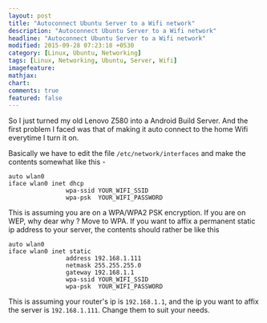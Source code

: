 ```yaml
---
layout: post
title: "Autoconnect Ubuntu Server to a Wifi network"
description: "Autoconnect Ubuntu Server to a Wifi network"
headline: "Autoconnect Ubuntu Server to a Wifi network"
modified: 2015-09-28 07:23:18 +0530
category: [Linux, Ubuntu, Networking]
tags: [Linux, Networking, Ubuntu, Server, Wifi]
imagefeature: 
mathjax: 
chart: 
comments: true
featured: false
---
```


So I just turned my old Lenovo Z580 into a Android Build Server. And the first problem I faced was that of making it auto connect to the home Wifi everytime I turn it on. 

Basically we have to edit the file `/etc/network/interfaces` and make the contents somewhat like this - 

```
auto wlan0
iface wlan0 inet dhcp 
                wpa-ssid YOUR_WIFI_SSID
                wpa-psk  YOUR_WIFI_PASSWORD
```

This is assuming you are on a WPA/WPA2 PSK encryption. If you are on WEP, why dear why ? Move to WPA. 
If you want to affix a permanent static ip address to your server, the contents should rather be like this 


```
auto wlan0
iface wlan0 inet static
				address 192.168.1.111
				netmask 255.255.255.0
				gateway 192.168.1.1
                wpa-ssid YOUR_WIFI_SSID
                wpa-psk  YOUR_WIFI_PASSWORD
```

This is assuming your router's ip is `192.168.1.1`, and the ip you want to affix the server is `192.168.1.111`. Change them to suit your needs. 

